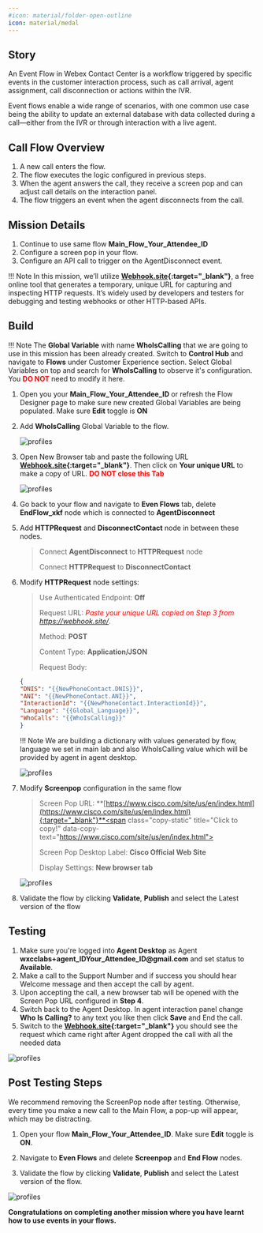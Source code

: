 ```yaml
---
#icon: material/folder-open-outline
icon: material/medal
---
```




## Story

An Event Flow in Webex Contact Center is a workflow triggered by specific events in the customer interaction process, such as call arrival, agent assignment, call disconnection or actions within the IVR.

Event flows enable a wide range of scenarios, with one common use case being the ability to update an external database with data collected during a call—either from the IVR or through interaction with a live agent.


## Call Flow Overview

1. A new call enters the flow. </br>
2. The flow executes the logic configured in previous steps.</br>
3. When the agent answers the call, they receive a screen pop and can adjust call details on the interaction panel.</br>
4. The flow triggers an event when the agent disconnects from the call.</br>

## Mission Details

1. Continue to use same flow **Main_Flow_<span class="attendee-id-placeholder">Your_Attendee_ID</span>** </br>
2. Configure a screen pop in your flow.</br>
3. Configure an API call to trigger on the AgentDisconnect event.</br>

!!! Note
    In this mission, we’ll utilize **[Webhook.site](https://webhook.site/){:target="_blank"}**, a free online tool that generates a temporary, unique URL for capturing and inspecting HTTP requests. It’s widely used by developers and testers for debugging and testing webhooks or other HTTP-based APIs.

## Build

!!! Note
    The **Global Variable** with name **WhoIsCalling** that we are going to use in this mission has been already created. Switch to **Control Hub** and navigate to **Flows** under Customer Experience section. Select Global Variables on top and search for **WhoIsCalling** to observe it's configuration. You <span style="color: red;">**DO NOT**</span> need to modify it here.
             
1. Open you your **Main_Flow_<span class="attendee-id-placeholder">Your_Attendee_ID</span>** or refresh the Flow Designer page to make sure new created Global Variables are being populated. Make sure **Edit** toggle is **ON**

2. Add **WhoIsCalling**<span class="copy-static" title="Click to copy!" data-copy-text="WhoIsCalling"><span class="copy"></span></span> Global Variable to the flow.
    
    ![profiles](../graphics/Lab1/AM2_GV.gif)
    

3. Open New Browser tab and paste the following URL **[Webhook.site](https://webhook.site/){:target="_blank"}**. Then click on **Your unique URL** to make a copy of URL. 
**<span style="color: red;">DO NOT close this Tab</span>**

    ![profiles](../graphics/Lab1/AM2_webhooksite.gif)
    
4. Go back to your flow and navigate to **Even Flows** tab, delete **EndFlow_xkf** node which is connected to **AgentDisconnect** 

5. Add **HTTPRequest** and **DisconnectContact** node in between these nodes.
      
    > 
    > Connect **AgentDisconnect** to **HTTPRequest** node
    >
    > Connect **HTTPRequest** to **DisconnectContact**
    > 

6. Modify **HTTPRequest** node settings:
    
    >
    > Use Authenticated Endpoint: **Off**
    >
    > Request URL: *<span style="color: red;">Paste your unique URL copied on Step 3 from https://webhook.site/</span>*.
    >
    > Method: **POST**
    >
    > Content Type: **Application/JSON**
    >
    > Request Body:  
    ```JSON
    {
    "DNIS": "{{NewPhoneContact.DNIS}}",
    "ANI": "{{NewPhoneContact.ANI}}",
    "InteractionId": "{{NewPhoneContact.InteractionId}}",
    "Language": "{{Global_Language}}",
    "WhoCalls": "{{WhoIsCalling}}"
    }
    ```

    !!! Note
        We are building a dictionary with values generated by flow, language we set in main lab and also WhoIsCalling value which will be provided by agent in agent desktop.
    
    ![profiles](../graphics/Lab1/AM2_httpevent.gif)
    
7. Modify **Screenpop** configuration in the same flow

    > Screen Pop URL: **[https://www.cisco.com/site/us/en/index.html](https://www.cisco.com/site/us/en/index.html){:target="_blank"}**<span class="copy-static" title="Click to copy!" data-copy-text="https://www.cisco.com/site/us/en/index.html"><span class="copy"></span></span>
    >
    > Screen Pop Desktop Label: **Cisco Official Web Site**<span class="copy-static" title="Click to copy!" data-copy-text="Cisco Official Web Site"><span class="copy"></span></span>
    >
    > Display Settings: **New browser tab**
  
    ![profiles](../graphics/Lab1/AM2_Screenpop.gif)
    
8. Validate the flow by clicking **Validate**, **Publish** and select the Latest version of the flow
    
## Testing
    
1. Make sure you're logged into **Agent Desktop** as Agent **wxcclabs+agent_ID<span class="attendee-id-placeholder">Your_Attendee_ID</span>@gmail.com** and set status to **Available**.
2. Make a call to the Support Number and if success you should hear Welcome message and then accept the call by agent.
3. Upon accepting the call, a new browser tab will be opened with the Screen Pop URL configured in **Step 4**.
3. Switch back to the Agent Desktop. In agent interaction panel change **Who Is Calling?** to any text you like then click **Save** and End the call.
4. Switch to the **[Webhook.site](https://webhook.site/){:target="_blank"}** you should see the request which came right after Agent dropped the call with all the needed data 

![profiles](../graphics/Lab1/AM2_Testing.gif)


## Post Testing Steps

We recommend removing the ScreenPop node after testing. Otherwise, every time you make a new call to the Main Flow, a pop-up will appear, which may be distracting.

1. Open your flow **<span class="attendee-id-container">Main_Flow_<span class="attendee-id-placeholder" data-prefix="Main_Flow_">Your_Attendee_ID</span><span class="copy" title="Click to copy!"></span></span>**. Make sure **Edit** toggle is **ON**.

2. Navigate to **Even Flows** and delete **Screenpop** and **End Flow** nodes.

3. Validate the flow by clicking **Validate**, **Publish** and select the Latest version of the flow.

![profiles](../graphics/Lab1/AM2_Screenpop_delete.gif)

**Congratulations on completing another mission where you have learnt how to use events in your flows.**

